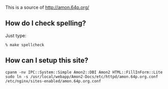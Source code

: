 This is a source of http://amon.64p.org/

How do I check spelling?
------------------------

Just type:

    % make spellcheck

How can I setup this site?
--------------------------

    cpanm -nv IPC::System::Simple Amon2::DBI Amon2 HTML::FillInForm::Lite
    sudo ln -s /usr/local/webapp/Amon2-Docs/etc/httpd/amon.64p.org.conf /etc/nginx/sites-enabled/amon.64p.org.conf

